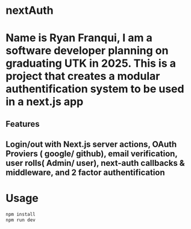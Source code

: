 # nextAuth

# Name is Ryan Franqui, I am a software developer planning on graduating UTK in 2025. This is a project that creates a modular authentification system to be used in a next.js app

## Features
## Login/out with Next.js server actions, OAuth Proviers ( google/ github), email verification, user rolls( Admin/ user), next-auth callbacks & middleware, and 2 factor authentification 

# Usage 

```bat
npm install
npm run dev
``` 
